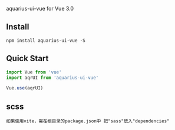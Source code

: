 aquarius-ui-vue for Vue 3.0

## Install
```shell
npm install aquarius-ui-vue -S
```


## Quick Start
``` javascript
import Vue from 'vue'
import aqrUI from 'aquarius-ui-vue'

Vue.use(aqrUI)

```

## scss
```
如果使用vite，需在根目录的package.json中 把"sass"放入"dependencies"
```